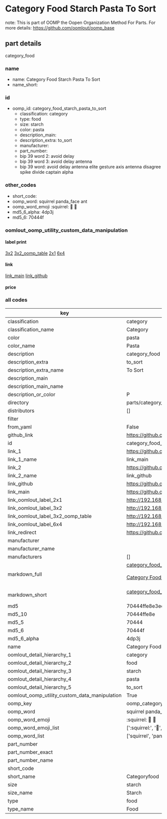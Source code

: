 # Category Food Starch Pasta To Sort  

note: This is part of OOMP the Oopen Organization Method For Parts. For more details: https://github.com/oomlout/oomp_base

##  part details
  



category_food



### name
* name: Category Food Starch Pasta To Sort
* name_short: 
### id
* oomp_id: category_food_starch_pasta_to_sort
  * classification: category
  * type: food
  * size: starch
  * color: pasta
  * description_main: 
  * description_extra: to_sort
  * manufacturer: 
  * part_number: 
  * bip 39 word 2: avoid delay
  * bip 39 word 3: avoid delay antenna
  * bip 39 word: avoid delay antenna elite gesture axis antenna disagree spike divide captain alpha

### other_codes
* short_code: 
* oomp_word: squirrel panda_face ant
* oomp_word_emoji :squirrel: :panda_face: :ant:
* md5_6_alpha: 4dp3j
* md5_6: 70444f






### oomlout_oomp_utility_custom_data_manipulation
#### label print
[3x2](http://192.168.1.245:1112/?label=oomp%204dp3j)
[3x2_oomp_table](http://192.168.1.108:1112/?label=oomp%204dp3j)
[2x1](http://192.168.1.242:1112/?label=oomp%204dp3j)
[6x4](http://192.168.1.55:1112/?label=oomp%204dp3j)    

#### link

[link_main](https://github.com/oomlout/oomlout_oomp_version_1_messy/tree/main/parts/category_food_starch_pasta_to_sort) [link_github](https://github.com/oomlout/oomlout_oomp_version_1_messy/tree/main/parts/category_food_starch_pasta_to_sort)                             

#### price







### all codes 
| key | value |  
| --- | --- |  
| classification | category |  
| classification_name | Category |  
| color | pasta |  
| color_name | Pasta |  
| description | category_food |  
| description_extra | to_sort |  
| description_extra_name | To Sort |  
| description_main |  |  
| description_main_name |  |  
| description_or_color | P  |  
| directory | parts/category_food_starch_pasta_to_sort |  
| distributors | [] |  
| filter |  |  
| from_yaml | False |  
| github_link | https://github.com/oomlout/oomlout_oomp_part_src/tree/main/parts/category_food_starch_pasta_to_sort |  
| id | category_food_starch_pasta_to_sort |  
| link_1 | https://github.com/oomlout/oomlout_oomp_version_1_messy/tree/main/parts/category_food_starch_pasta_to_sort |  
| link_1_name | link_main |  
| link_2 | https://github.com/oomlout/oomlout_oomp_version_1_messy/tree/main/parts/category_food_starch_pasta_to_sort |  
| link_2_name | link_github |  
| link_github | https://github.com/oomlout/oomlout_oomp_version_1_messy/tree/main/parts/category_food_starch_pasta_to_sort |  
| link_main | https://github.com/oomlout/oomlout_oomp_version_1_messy/tree/main/parts/category_food_starch_pasta_to_sort |  
| link_oomlout_label_2x1 | http://192.168.1.242:1112/?label=oomp%204dp3j |  
| link_oomlout_label_3x2 | http://192.168.1.245:1112/?label=oomp%204dp3j |  
| link_oomlout_label_3x2_oomp_table | http://192.168.1.108:1112/?label=oomp%204dp3j |  
| link_oomlout_label_6x4 | http://192.168.1.55:1112/?label=oomp%204dp3j |  
| link_redirect | https://github.com/oomlout/oomlout_oomp_version_1_messy/tree/main/parts/category_food_starch_pasta_to_sort |  
| manufacturer |  |  
| manufacturer_name |  |  
| manufacturers | [] |  
| markdown_full | [category_food_starch_pasta_to_sort](none)<br>[](none)<br>[Category Food Starch Pasta To Sort](none)<br><br> |  
| markdown_short | [category_food_starch_pasta_to_sort](none)<br><br> |  
| md5 | 70444ffe8e3ec13843b0b480138e7880 |  
| md5_10 | 70444ffe8e |  
| md5_5 | 70444 |  
| md5_6 | 70444f |  
| md5_6_alpha | 4dp3j |  
| name | Category Food Starch Pasta To Sort |  
| oomlout_detail_hierarchy_1 | category |  
| oomlout_detail_hierarchy_2 | food |  
| oomlout_detail_hierarchy_3 | starch |  
| oomlout_detail_hierarchy_4 | pasta |  
| oomlout_detail_hierarchy_5 | to_sort |  
| oomlout_oomp_utility_custom_data_manipulation | True |  
| oomp_key | oomp_category_food_starch_pasta_to_sort |  
| oomp_word | squirrel panda_face ant |  
| oomp_word_emoji | :squirrel: :panda_face: :ant: |  
| oomp_word_emoji_list | [':squirrel:', ':panda_face:', ':ant:'] |  
| oomp_word_list | ['squirrel', 'panda_face', 'ant'] |  
| part_number |  |  
| part_number_exact |  |  
| part_number_name |  |  
| short_code |  |  
| short_name | Categoryfood |  
| size | starch |  
| size_name | Starch |  
| type | food |  
| type_name | Food |  
